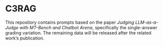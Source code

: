 # C3RAG

This repository contains prompts based on the paper *Judging LLM-as-a-Judge with MT-Bench and Chatbot Arena*, specifically the single-answer grading variation.
The remaining data will be released after the related work’s publication.
